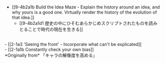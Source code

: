 - [[9-4b2a1b Build the Idea Maze - Explain the history around an idea, and why yours is a good one. Virtually render the history of the evolution of that idea.]]
  - [[9-4b2a1d1 歴史の中にひそむあらかじめスクリプトされたものを読みとることで時代の現在を生きる]]
<br>
- [[2-1a3 'Seeing the front' - Incorporate what can't be explicated]]
<br>
- [[2-1a1b Constantly check your own bias]]
<br>
*Originally from* 「キャラの解像度を高める」
